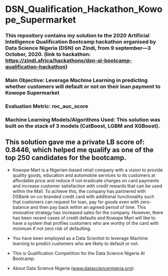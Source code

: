 # DSN_Qualification_Hackathon_Kowope_Supermarket

### This repository contains my solution to the 2020 Artificial Intelligence Qualification Bootcamp hackathon organised by Data Science Nigeria (DSN) on Zindi, from 9 september—3 October, 2020. (link to hackathon: https://zindi.africa/hackathons/dsn-ai-bootcamp-qualification-hackathon)

### Main Objective: Leverage Machine Learning in predicting whether customers will default or not on their loan payment to Kowope Supermarket
### Evaluation Metric: roc_auc_score
### Machine Learning Models/Algorithms Used: This solution was built on the stack of 3 models (CatBoost, LGBM and XGBoost).
## This solution gave me a private LB score of: 0.8446, which helped me qualify as one of the top 250 candidates for the bootcamp.


* Kowope Mart is a Nigerian-based retail company with a vision to provide quality goods, education and automobile services to its customers at affordable price and reduce if not eradicate charges on card payments and increase customer satisfaction with credit rewards that can be used within the Mall. To achieve this, the company has partnered with DSBank on co-branded credit card with additional functionality such that customers can request for loan, pay for goods even with zero-balance and then pay back within an agreed period of time. This innovative strategy has increased sales for the company. However, there has been recent cases of credit defaults and Kowope Mart will like to have a system that profiles customers who are worthy of the card with minimum if not zero risk of defaulting.

* You have been employed as a Data Scientist to leverage Machine learning to predict customers who are likely to default or not.

* This is Qualification Competition for the Data Science Nigeria AI Bootcamp.

* About Data Science Nigeria (www.datasciencenigeria.org):
